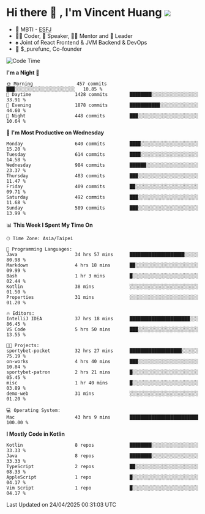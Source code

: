 # Hi there 👋 , I'm Vincent Huang ![](https://komarev.com/ghpvc/?username=Jian-Min-Huang)
- 👀 MBTI - [ESFJ](https://www.16personalities.com/esfj-personality)
- 👨‍💻 Coder, 🎤 Speaker, 👨‍🏫 Mentor and 🚀 Leader
- ♠️ Joint of React Frontend & JVM Backend & DevOps
- 💼 $_purefunc, Co-founder

<!--START_SECTION:waka-->
![Code Time](http://img.shields.io/badge/Code%20Time-5%2C162%20hrs%2019%20mins-blue)

**I'm a Night 🦉** 

```text
🌞 Morning                457 commits         ███░░░░░░░░░░░░░░░░░░░░░░   10.85 % 
🌆 Daytime                1428 commits        ████████░░░░░░░░░░░░░░░░░   33.91 % 
🌃 Evening                1878 commits        ███████████░░░░░░░░░░░░░░   44.60 % 
🌙 Night                  448 commits         ███░░░░░░░░░░░░░░░░░░░░░░   10.64 % 
```
📅 **I'm Most Productive on Wednesday** 

```text
Monday                   640 commits         ████░░░░░░░░░░░░░░░░░░░░░   15.20 % 
Tuesday                  614 commits         ████░░░░░░░░░░░░░░░░░░░░░   14.58 % 
Wednesday                984 commits         ██████░░░░░░░░░░░░░░░░░░░   23.37 % 
Thursday                 483 commits         ███░░░░░░░░░░░░░░░░░░░░░░   11.47 % 
Friday                   409 commits         ██░░░░░░░░░░░░░░░░░░░░░░░   09.71 % 
Saturday                 492 commits         ███░░░░░░░░░░░░░░░░░░░░░░   11.68 % 
Sunday                   589 commits         ███░░░░░░░░░░░░░░░░░░░░░░   13.99 % 
```


📊 **This Week I Spent My Time On** 

```text
🕑︎ Time Zone: Asia/Taipei

💬 Programming Languages: 
Java                     34 hrs 57 mins      ████████████████████░░░░░   80.98 % 
Markdown                 4 hrs 18 mins       ██░░░░░░░░░░░░░░░░░░░░░░░   09.99 % 
Bash                     1 hr 3 mins         █░░░░░░░░░░░░░░░░░░░░░░░░   02.44 % 
Kotlin                   38 mins             ░░░░░░░░░░░░░░░░░░░░░░░░░   01.50 % 
Properties               31 mins             ░░░░░░░░░░░░░░░░░░░░░░░░░   01.20 % 

🔥 Editors: 
IntelliJ IDEA            37 hrs 18 mins      ██████████████████████░░░   86.45 % 
VS Code                  5 hrs 50 mins       ███░░░░░░░░░░░░░░░░░░░░░░   13.55 % 

🐱‍💻 Projects: 
sportybet-pocket         32 hrs 27 mins      ███████████████████░░░░░░   75.19 % 
on-works                 4 hrs 40 mins       ███░░░░░░░░░░░░░░░░░░░░░░   10.84 % 
sportybet-patron         2 hrs 21 mins       █░░░░░░░░░░░░░░░░░░░░░░░░   05.45 % 
misc                     1 hr 40 mins        █░░░░░░░░░░░░░░░░░░░░░░░░   03.89 % 
demo-web                 31 mins             ░░░░░░░░░░░░░░░░░░░░░░░░░   01.20 % 

💻 Operating System: 
Mac                      43 hrs 9 mins       █████████████████████████   100.00 % 
```

**I Mostly Code in Kotlin** 

```text
Kotlin                   8 repos             ████████░░░░░░░░░░░░░░░░░   33.33 % 
Java                     8 repos             ████████░░░░░░░░░░░░░░░░░   33.33 % 
TypeScript               2 repos             ██░░░░░░░░░░░░░░░░░░░░░░░   08.33 % 
AppleScript              1 repo              █░░░░░░░░░░░░░░░░░░░░░░░░   04.17 % 
Vim Script               1 repo              █░░░░░░░░░░░░░░░░░░░░░░░░   04.17 % 
```




 Last Updated on 24/04/2025 00:31:03 UTC
<!--END_SECTION:waka-->
